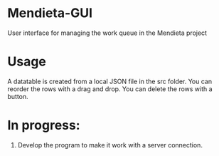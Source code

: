# Mendieta-GUI
User interface for managing the work queue in the Mendieta project

# Usage
A datatable is created from a local JSON file in the src folder.
You can reorder the rows with a drag and drop.
You can delete the rows with a button.

# In progress:
1. Develop the program to make it work with a server connection.
